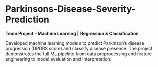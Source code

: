 # Parkinsons-Disease-Severity-Prediction
**Team Project – Machine Learning | Regression & Classification**

Developed machine learning models to predict Parkinson’s disease progression (UPDRS score) and classify disease presence. The project demonstrates the full ML pipeline from data preprocessing and feature engineering to model evaluation and interpretation.
